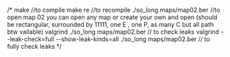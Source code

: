 /*
make //to compile 
make re //to recompile
./so_long maps/map02.ber //to open map 02 you can open any map or create your own and open (should be rectangular, surrounded by 11111, one E , one P, as many C but all path btw vailable)
valgrind ./so_long maps/map02.ber // to check leaks
valgrind --leak-check=full --show-leak-kinds=all ./so_long maps/map02.ber // to fully check leaks
*/
